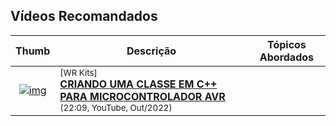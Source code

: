 

## Vídeos Recomandados

| Thumb | Descrição | Tópicos Abordados |
| :-: | --- | --- |
| [![img](https://img.youtube.com/vi/_RHs6eW_4lU/default.jpg)](https://www.youtube.com/watch?v=_RHs6eW_4lU) | <sup>[WR Kits]</sup><br>[__CRIANDO UMA CLASSE EM C++ PARA MICROCONTROLADOR AVR__](https://www.youtube.com/watch?v=_RHs6eW_4lU)<br><sub>(22:09, YouTube, Out/2022)</sub> |  
